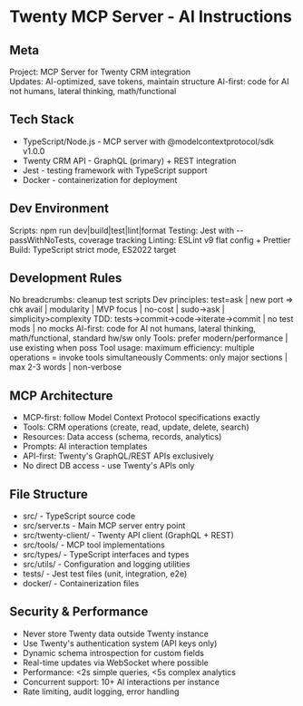 # Twenty MCP Server - AI Instructions

## Meta
Project: MCP Server for Twenty CRM integration  
Updates: AI-optimized, save tokens, maintain structure
AI-first: code for AI not humans, lateral thinking, math/functional

## Tech Stack
- TypeScript/Node.js - MCP server with @modelcontextprotocol/sdk v1.0.0
- Twenty CRM API - GraphQL (primary) + REST integration
- Jest - testing framework with TypeScript support
- Docker - containerization for deployment

## Dev Environment  
Scripts: npm run dev|build|test|lint|format
Testing: Jest with --passWithNoTests, coverage tracking
Linting: ESLint v9 flat config + Prettier
Build: TypeScript strict mode, ES2022 target

## Development Rules
No breadcrumbs: cleanup test scripts
Dev principles: test=ask | new port => chk avail | modularity | MVP focus | no-cost | sudo→ask | simplicity>complexity
TDD: tests→commit→code→iterate→commit | no test mods | no mocks
AI-first: code for AI not humans, lateral thinking, math/functional, standard hw/sw only
Tools: prefer modern/performance | use existing when poss
Tool usage: maximum efficiency: multiple operations = invoke tools simultaneously
Comments: only major sections | max 2-3 words | non-verbose

## MCP Architecture
- MCP-first: follow Model Context Protocol specifications exactly
- Tools: CRM operations (create, read, update, delete, search)
- Resources: Data access (schema, records, analytics)
- Prompts: AI interaction templates
- API-first: Twenty's GraphQL/REST APIs exclusively
- No direct DB access - use Twenty's APIs only

## File Structure
- src/ - TypeScript source code
- src/server.ts - Main MCP server entry point
- src/twenty-client/ - Twenty API client (GraphQL + REST)
- src/tools/ - MCP tool implementations  
- src/types/ - TypeScript interfaces and types
- src/utils/ - Configuration and logging utilities
- tests/ - Jest test files (unit, integration, e2e)
- docker/ - Containerization files

## Security & Performance
- Never store Twenty data outside Twenty instance
- Use Twenty's authentication system (API keys only)
- Dynamic schema introspection for custom fields
- Real-time updates via WebSocket where possible
- Performance: <2s simple queries, <5s complex analytics
- Concurrent support: 10+ AI interactions per instance
- Rate limiting, audit logging, error handling